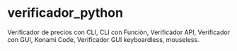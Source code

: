 # verificador_python
Verificador de precios con CLI, CLI con Función, Verificador API, Verificador con GUI, Konami Code, Verificador GUI keyboardless, mouseless.

